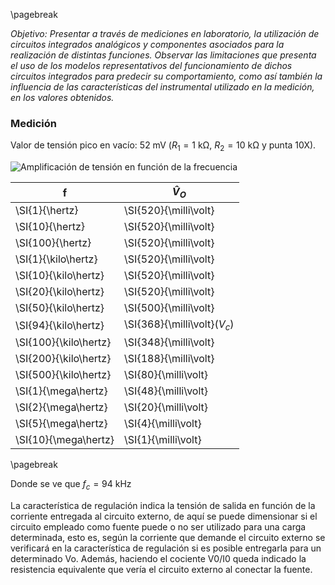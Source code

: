 \pagebreak

*Objetivo: Presentar a través de mediciones en laboratorio, la utilización de circuitos integrados analógicos y componentes asociados para la realización de distintas funciones. Observar las limitaciones que presenta el uso de los modelos representativos del funcionamiento de dichos circuitos integrados para predecir su comportamiento, como así también la influencia de las características del instrumental utilizado en la medición, en los valores obtenidos.*

### Medición

Valor de tensión pico en vacío: $\SI{52}{\milli\volt}$	($R_1 = \SI{1}{\kilo\ohm}$, $R_2 = \SI{10}{\kilo\ohm}$ y punta 10X).

![Amplificación de tensión en función de la frecuencia](img/plotdefrecuencias.png)

|f                    |                  $\hat{V}_O$|
|---------------------|-----------------------------|
|       \SI{1}{\hertz}|        \SI{520}{\milli\volt}|
|      \SI{10}{\hertz}|        \SI{520}{\milli\volt}|
|     \SI{100}{\hertz}|        \SI{520}{\milli\volt}|
|  \SI{1}{\kilo\hertz}|        \SI{520}{\milli\volt}|
| \SI{10}{\kilo\hertz}|        \SI{520}{\milli\volt}|
| \SI{20}{\kilo\hertz}|        \SI{520}{\milli\volt}|
| \SI{50}{\kilo\hertz}|        \SI{500}{\milli\volt}| 
| \SI{94}{\kilo\hertz}| \SI{368}{\milli\volt}($V_c$)|
|\SI{100}{\kilo\hertz}|        \SI{348}{\milli\volt}|
|\SI{200}{\kilo\hertz}|        \SI{188}{\milli\volt}|
|\SI{500}{\kilo\hertz}|         \SI{80}{\milli\volt}|
|  \SI{1}{\mega\hertz}|         \SI{48}{\milli\volt}|
|  \SI{2}{\mega\hertz}|         \SI{20}{\milli\volt}|
|  \SI{5}{\mega\hertz}|          \SI{4}{\milli\volt}|
| \SI{10}{\mega\hertz}|          \SI{1}{\milli\volt}|

\pagebreak

Donde se ve que $f_c=\SI{94}{\kilo\hertz}$

La característica de regulación indica la tensión de salida en función de la corriente entregada al circuito externo, de aquí se puede dimensionar si el circuito empleado como fuente puede o no ser utilizado para una carga determinada, esto es, según la corriente que demande el circuito externo se verificará en la característica de regulación si es posible entregarla para un determinado Vo. Además, haciendo el cociente V0/I0 queda indicado la resistencia equivalente que vería el circuito externo al conectar la fuente.  
